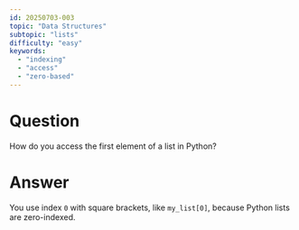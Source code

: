 ```yaml
---
id: 20250703-003
topic: "Data Structures"
subtopic: "lists"
difficulty: "easy"
keywords:
  - "indexing"
  - "access"
  - "zero-based"
---
```


# Question

How do you access the first element of a list in Python?

# Answer

You use index `0` with square brackets, like `my_list[0]`, because Python lists are zero-indexed.

